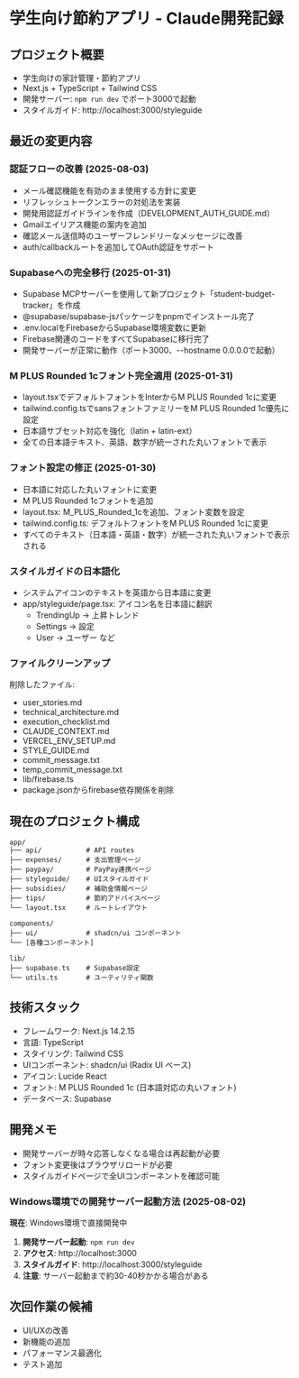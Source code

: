 # 学生向け節約アプリ - Claude開発記録

## プロジェクト概要
- 学生向けの家計管理・節約アプリ
- Next.js + TypeScript + Tailwind CSS
- 開発サーバー: `npm run dev` でポート3000で起動
- スタイルガイド: http://localhost:3000/styleguide

## 最近の変更内容

### 認証フローの改善 (2025-08-03)
- メール確認機能を有効のまま使用する方針に変更
- リフレッシュトークンエラーの対処法を実装
- 開発用認証ガイドラインを作成（DEVELOPMENT_AUTH_GUIDE.md）
- Gmailエイリアス機能の案内を追加
- 確認メール送信時のユーザーフレンドリーなメッセージに改善
- auth/callbackルートを追加してOAuth認証をサポート

### Supabaseへの完全移行 (2025-01-31)
- Supabase MCPサーバーを使用して新プロジェクト「student-budget-tracker」を作成
- @supabase/supabase-jsパッケージをpnpmでインストール完了
- .env.localをFirebaseからSupabase環境変数に更新
- Firebase関連のコードをすべてSupabaseに移行完了
- 開発サーバーが正常に動作（ポート3000、--hostname 0.0.0.0で起動）

### M PLUS Rounded 1cフォント完全適用 (2025-01-31)
- layout.tsxでデフォルトフォントをInterからM PLUS Rounded 1cに変更
- tailwind.config.tsでsansフォントファミリーをM PLUS Rounded 1c優先に設定
- 日本語サブセット対応を強化（latin + latin-ext）
- 全ての日本語テキスト、英語、数字が統一された丸いフォントで表示

### フォント設定の修正 (2025-01-30)
- 日本語に対応した丸いフォントに変更
- M PLUS Rounded 1cフォントを追加
- layout.tsx: M_PLUS_Rounded_1cを追加、フォント変数を設定
- tailwind.config.ts: デフォルトフォントをM PLUS Rounded 1cに変更
- すべてのテキスト（日本語・英語・数字）が統一された丸いフォントで表示される

### スタイルガイドの日本語化
- システムアイコンのテキストを英語から日本語に変更
- app/styleguide/page.tsx: アイコン名を日本語に翻訳
  - TrendingUp → 上昇トレンド
  - Settings → 設定
  - User → ユーザー など

### ファイルクリーンアップ
削除したファイル:
- user_stories.md
- technical_architecture.md
- execution_checklist.md
- CLAUDE_CONTEXT.md
- VERCEL_ENV_SETUP.md
- STYLE_GUIDE.md
- commit_message.txt
- temp_commit_message.txt
- lib/firebase.ts
- package.jsonからfirebase依存関係を削除

## 現在のプロジェクト構成
```
app/
├── api/           # API routes
├── expenses/      # 支出管理ページ
├── paypay/        # PayPay連携ページ
├── styleguide/    # UIスタイルガイド
├── subsidies/     # 補助金情報ページ
├── tips/          # 節約アドバイスページ
└── layout.tsx     # ルートレイアウト

components/
├── ui/            # shadcn/ui コンポーネント
└── [各種コンポーネント]

lib/
├── supabase.ts    # Supabase設定
└── utils.ts       # ユーティリティ関数
```

## 技術スタック
- フレームワーク: Next.js 14.2.15
- 言語: TypeScript
- スタイリング: Tailwind CSS
- UIコンポーネント: shadcn/ui (Radix UI ベース)
- アイコン: Lucide React
- フォント: M PLUS Rounded 1c (日本語対応の丸いフォント)
- データベース: Supabase

## 開発メモ
- 開発サーバーが時々応答しなくなる場合は再起動が必要
- フォント変更後はブラウザリロードが必要
- スタイルガイドページで全UIコンポーネントを確認可能

### Windows環境での開発サーバー起動方法 (2025-08-02)
**現在**: Windows環境で直接開発中

1. **開発サーバー起動**: `npm run dev`
2. **アクセス**: http://localhost:3000
3. **スタイルガイド**: http://localhost:3000/styleguide
4. **注意**: サーバー起動まで約30-40秒かかる場合がある

## 次回作業の候補
- UI/UXの改善
- 新機能の追加
- パフォーマンス最適化
- テスト追加
